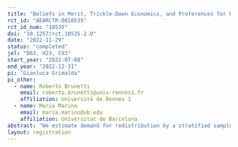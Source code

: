 ```yaml
---
title: "Beliefs in Merit, Trickle-Down Economics, and Preferences for Redistribution: An Experiment with the Top and Bottom 20% of the US Income Distribution"
rct_id: "AEARCTR-0010535"
rct_id_num: "10535"
doi: "10.1257/rct.10535-2.0"
date: "2022-11-29"
status: "completed"
jel: "D63, H23, C93"
start_year: "2022-07-08"
end_year: "2022-12-31"
pi: "Gianluca Grimalda"
pi_other:
  - name: Roberto Brunetti
    email: roberto.brunetti@univ-rennes1.fr
    affiliation: Université de Rennes 1
  - name: Maria Marino
    email: maria.marino@ub.edu
    affiliation: Universitat de Barcelona
abstract: "We estimate demand for redistribution by a stratified sample of US citizens selected from the bottom and top 20% of the US income distribution. Participants decide how much money to redistribute from an entrepreneur earning more than $100,000 in real life (labelled Person 1), to an individual earning less than $10,000 in real life (labelled Person 2). Person 1 is initially assigned $50 in this interaction upon completion of a task, while Person 2 is assigned $1. Using conjoint analysis, the real-life characteristics of sixteen Person 1s and four Person 2s are used to investigate the relevance of both the willingness to reward individual merit and the beliefs in trickle-down economics in accounting for participants’ preferences for redistribution. Participants are administered 16 different redistributive choices matching eight different profiles for Person 1 and two different profiles for Person 2. We manipulate (a) the number of hours worked (a measure of merit for both Person 1 and 2); (b) Whether Person 1 founded or inherited their firm (a measure of merit for the entrepreneur); (c) The number of employees in Person 1’s firm; and (d) The amount donated by Person 1 within a year (c and d being measures of the trickle-down potential of the rich choices). In a follow-up wave, we also manipulate (e) The amount of patents obtained by Person 1’s firm in the last year. One randomly selected decision is actually implemented. To check for external validity, in the second wawe of the study we add a choice on how much money to donate to a charity supporting poor people in the US. "
layout: registration
---
```


